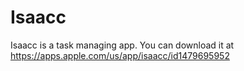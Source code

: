 # Isaacc
Isaacc is a task managing app. You can download it at https://apps.apple.com/us/app/isaacc/id1479695952
